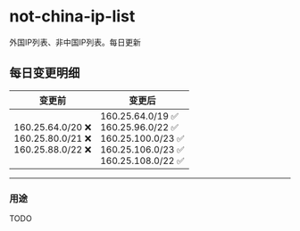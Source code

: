 # not-china-ip-list
外国IP列表、非中国IP列表。每日更新

每日变更明细
--------------------
|  变更前   | 变更后 |
|  ----  | ----  |
|  160.25.64.0/20 :x: <br> 160.25.80.0/21 :x: <br> 160.25.88.0/22 :x: <br> | 160.25.64.0/19 :white_check_mark: <br> 160.25.96.0/22 :white_check_mark: <br> 160.25.100.0/23 :white_check_mark: <br> 160.25.106.0/23 :white_check_mark: <br> 160.25.108.0/22 :white_check_mark: <br>  | 

--------------------
### 用途
TODO
